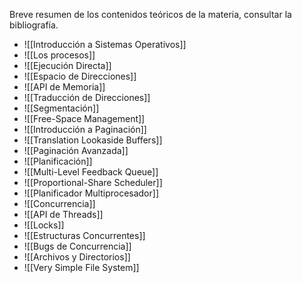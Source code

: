 Breve resumen de los contenidos teóricos de la materia, consultar la bibliografía.

- ![[Introducción a Sistemas Operativos]]
- ![[Los procesos]]
- ![[Ejecución Directa]]
- ![[Espacio de Direcciones]]
- ![[API de Memoria]]
- ![[Traducción de Direcciones]]
- ![[Segmentación]]
- ![[Free-Space Management]]
- ![[Introducción a Paginación]]
- ![[Translation Lookaside Buffers]]
- ![[Paginación Avanzada]]
- ![[Planificación]]
- ![[Multi-Level Feedback Queue]]
- ![[Proportional-Share Scheduler]]
- ![[Planificador Multiprocesador]]
- ![[Concurrencia]]
- ![[API de Threads]]
- ![[Locks]]
- ![[Estructuras Concurrentes]]
- ![[Bugs de Concurrencia]]
- ![[Archivos y Directorios]]
- ![[Very Simple File System]]
